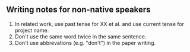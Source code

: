 ## Writing notes for non-native speakers

1. In related work, use past tense for XX et al. and use current tense for project name.
2. Don't use the same word twice in the same sentence.
3. Don't use abbrevations (e.g. "don't") in the paper writing.
